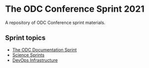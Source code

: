 # The ODC Conference Sprint 2021

A repository of ODC Conference sprint materials.

## Sprint topics

* [The ODC Documentation Sprint](documentation/readme.md)
* [Science Sprints](science/readme.md)
* [DevOps Infrastructure](infra/README.md)
